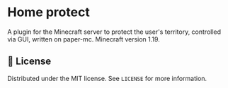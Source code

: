 # Home protect

A plugin for the Minecraft server to protect the user's territory, controlled via GUI, written on paper-mc.
Minecraft version 1.19.

## 📝 License

Distributed under the MIT license. See `LICENSE` for more information.
